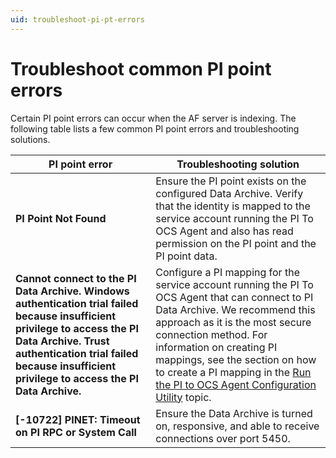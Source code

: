 ```yaml
---
uid: troubleshoot-pi-pt-errors
---
```


# **Troubleshoot common PI point errors**

Certain PI point errors can occur when the AF server is indexing. The following table lists a few common PI point errors and troubleshooting solutions.

| PI point error                                               | Troubleshooting solution                                     |
| ------------------------------------------------------------ | ------------------------------------------------------------ |
| **PI Point Not Found**                                       | Ensure the PI point exists on the configured Data Archive. Verify that the identity is mapped to the service account running the PI To OCS Agent and also has read permission on the PI point and the PI point data. |
| **Cannot connect to the PI Data Archive. Windows authentication trial failed because insufficient privilege to access the PI Data Archive. Trust authentication trial failed because insufficient privilege to access the PI Data Archive.** | Configure a PI mapping for the service account running the PI To OCS Agent that can connect to PI Data Archive. We recommend this approach as it is the most secure connection method. For information on creating PI mappings, see the section on how to create a PI mapping in the [Run the PI to OCS Agent Configuration Utility](https://docs.osisoft.com/bundle/ocs/page/add-organize-data/collect-data/connectors/pi-to-ocs/set-up-pi-to-ocs/config-utility.html) topic. |
| **[-10722] PINET: Timeout on PI RPC or System Call**         | Ensure the Data Archive is turned on, responsive, and able to receive connections over port 5450. |
